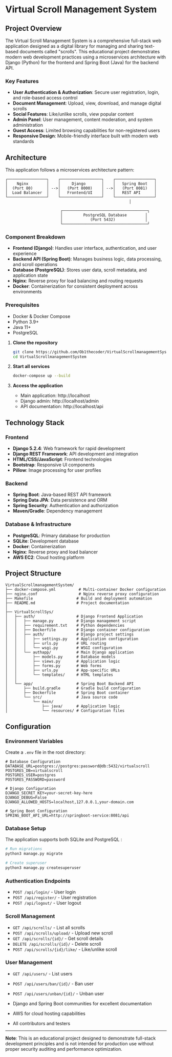 # Virtual Scroll Management System


## Project Overview

The Virtual Scroll Management System is a comprehensive full-stack web application designed as a digital library for managing and sharing text-based documents called "scrolls". This educational project demonstrates modern web development practices using a microservices architecture with Django (Python) for the frontend and Spring Boot (Java) for the backend API.

### Key Features

- **User Authentication & Authorization**: Secure user registration, login, and role-based access control
- **Document Management**: Upload, view, download, and manage digital scrolls
- **Social Features**: Like/unlike scrolls, view popular content
- **Admin Panel**: User management, content moderation, and system administration
- **Guest Access**: Limited browsing capabilities for non-registered users
- **Responsive Design**: Mobile-friendly interface built with modern web standards

## Architecture

This application follows a microservices architecture pattern:

```
┌─────────────────┐    ┌──────────────────┐    ┌─────────────────┐
│    Nginx        │    │     Django       │    │   Spring Boot   │
│  (Port 80)      │ -->│   (Port 8000)    │ -->│   (Port 8081)   │
│  Load Balancer  │    │   Frontend/UI    │    │   REST API      │
└─────────────────┘    └──────────────────┘    └─────────────────┘
                                                      │
                                                        
                        ┌─────────────────────────────────────┐
                        │         PostgreSQL Database        │
                        │            (Port 5432)             │
                        └─────────────────────────────────────┘
```

### Component Breakdown

- **Frontend (Django)**: Handles user interface, authentication, and user experience
- **Backend API (Spring Boot)**: Manages business logic, data processing, and scroll operations
- **Database (PostgreSQL)**: Stores user data, scroll metadata, and application state
- **Nginx**: Reverse proxy for load balancing and routing requests
- **Docker**: Containerization for consistent deployment across environments


### Prerequisites

- Docker & Docker Compose 
- Python 3.9+
- Java 11+ 
- PostgreSQL 


1. **Clone the repository**
   ```bash
   git clone https://github.com/Ob1thecoder/VirtualScrollmanagementSystem.git
   cd VirtualScrollmanagementSystem
   ```

2. **Start all services**
   ```bash
   docker-compose up --build
   ```

3. **Access the application**
   - Main application: http://localhost
   - Django admin: http://localhost/admin
   - API documentation: http://localhost/api



## Technology Stack

### Frontend
- **Django 5.2.4**: Web framework for rapid development
- **Django REST Framework**: API development and integration
- **HTML/CSS/JavaScript**: Frontend technologies
- **Bootstrap**: Responsive UI components
- **Pillow**: Image processing for user profiles

### Backend
- **Spring Boot**: Java-based REST API framework
- **Spring Data JPA**: Data persistence and ORM
- **Spring Security**: Authentication and authorization
- **Maven/Gradle**: Dependency management

### Database & Infrastructure
- **PostgreSQL**: Primary database for production
- **SQLite**: Development database
- **Docker**: Containerization
- **Nginx**: Reverse proxy and load balancer
- **AWS EC2**: Cloud hosting platform



## Project Structure

```
VirtualScrollmanagementSystem/
├── docker-compose.yml          # Multi-container Docker configuration
├── nginx.conf                  # Nginx reverse proxy configuration
├── Makefile                   # Build and deployment automation
├── README.md                  # Project documentation
│
├── VirtualScrollSys/
│   ├── auth/                  # Django Frontend Application
│   │   ├── manage.py          # Django management script
│   │   ├── requirement.txt    # Python dependencies
│   │   ├── Dockerfile         # Django container configuration
│   │   ├── auth/              # Django project settings
│   │   │   ├── settings.py    # Application configuration
│   │   │   ├── urls.py        # URL routing
│   │   │   └── wsgi.py        # WSGI configuration
│   │   └── authapp/           # Main Django application
│   │       ├── models.py      # Database models
│   │       ├── views.py       # Application logic
│   │       ├── forms.py       # Web forms
│   │       ├── urls.py        # App-specific URLs
│   │       └── templates/     # HTML templates
│   │
│   └── app/                   # Spring Boot Backend API
│       ├── build.gradle       # Gradle build configuration
│       ├── Dockerfile         # Spring Boot container
│       └── src/               # Java source code
│           └── main/
│               ├── java/      # Application logic
│               └── resources/ # Configuration files
```

## Configuration

### Environment Variables

Create a `.env` file in the root directory:

```env
# Database Configuration
DATABASE_URL=postgres://postgres:password@db:5432/virtualscroll
POSTGRES_DB=virtualscroll
POSTGRES_USER=postgres
POSTGRES_PASSWORD=password

# Django Configuration
DJANGO_SECRET_KEY=your-secret-key-here
DJANGO_DEBUG=False
DJANGO_ALLOWED_HOSTS=localhost,127.0.0.1,your-domain.com

# Spring Boot Configuration
SPRING_BOOT_API_URL=http://springboot-service:8081/api
```

### Database Setup

The application supports both SQLite  and PostgreSQL :

```bash
# Run migrations
python3 manage.py migrate

# Create superuser
python3 manage.py createsuperuser


```







### Authentication Endpoints
- `POST /api/login/` - User login
- `POST /api/register/` - User registration
- `POST /api/logout/` - User logout

### Scroll Management
- `GET /api/scrolls/` - List all scrolls
- `POST /api/scrolls/upload/` - Upload new scroll
- `GET /api/scrolls/{id}/` - Get scroll details
- `DELETE /api/scrolls/{id}/` - Delete scroll
- `POST /api/scrolls/{id}/like/` - Like/unlike scroll

### User Management
- `GET /api/users/` - List users 
- `POST /api/users/ban/{id}/` - Ban user 
- `POST /api/users/unban/{id}/` - Unban user 







- Django and Spring Boot communities for excellent documentation
- AWS for cloud hosting capabilities
- All contributors and testers

---

**Note**: This is an educational project designed to demonstrate full-stack development principles and is not intended for production use without proper security auditing and performance optimization.
